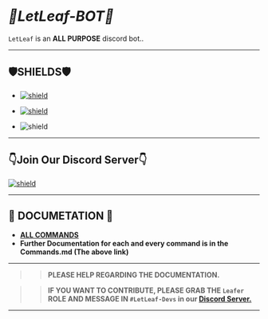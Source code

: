# _🍂LetLeaf-BOT🍂_

`LetLeaf` is an **ALL PURPOSE** discord bot..

-------------------------
## **🛡️SHIELDS🛡️**

- [![shield](https://img.shields.io/badge/🤖To%20GET%20LETLEAF-Click%20ME‼️-blue?style=for-the-badge&color=00000F&labelcolor=00F00F0)](https://discord.com/api/oauth2/authorize?client_id=840807839182225409&permissions=1425501271&scope=bot)

- [![shield](https://img.shields.io/badge/PURE-PYTHON-blue?style=for-the-badge&color=0000FF&logo=python)](https://python.org)

- ![shield](https://img.shields.io/badge/✔️Need%20Help%20In-Documentation-blue?style=for-the-badge&color=0F0000)
---
## 👇**Join Our Discord Server**👇 

 [![shield](https://discord.com/api/guilds/819085006978023475/embed.png?style=banner3)](https://discord.com/invite/HDekbApT4P) 

---
## 📖 DOCUMETATION 📖
- [**ALL COMMANDS**](https://github.com/v1s1t0r999/LetLeaf-BOT/blob/master/DOCS/Commands.md#all-letleaf9386commands)
- **Further Documentation for each and every command is in the Commands.md (The above link)**

---
>> **PLEASE HELP REGARDING THE DOCUMENTATION.**

>> **IF YOU WANT TO CONTRIBUTE, PLEASE GRAB THE `Leafer` ROLE AND MESSAGE IN `#LetLeaf-Devs` in our [Discord Server.](https://discord.com/invite/HDekbApT4P)**
---

